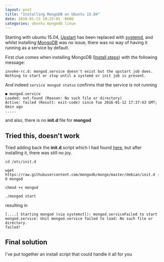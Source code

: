 ```yaml
---
layout: post
title: "Installing MongoDB on Ubuntu 15.04"
date: 2016-01-13 19:23:01 -0600
categories: ubuntu mongodb linux
---
```


Starting with ubuntu 15.04, [Upstart](http://upstart.ubuntu.com/) has been replaced with [systemd](http://freedesktop.org/wiki/Software/systemd/), and whilst installing [MongoDB](http://mongodb.com) was no issue, there was no way of having it running as a service by default.

First clue comes when installing MongoDB ([Install steps](https://docs.mongodb.org/manual/tutorial/install-mongodb-on-ubuntu/#import-the-public-key-used-by-the-package-management-system)) with the following message:
```
invoke-rc.d: mongod.service doesn't exist but the upstart job does. Nothing to start or stop until a systemd or init job is present.
```

And indeed `service mongod status` confirms that the service is not running
```shell
● mongod.service
Loaded: not-found (Reason: No such file or directory)
Active: failed (Result: exit-code) since Tue 2016-01-12 17:37:43 GMT; 6min ago
.....
```

and also, there is no **init.d** file for **mongod**

## Tried this, doesn't work
Tried adding back the **init.d** script which I had found [here](https://github.com/mongodb/mongo/blob/master/debian/init.d), but after installing it, there was still no joy.

```shell
cd /etc/init.d

wget https://raw.githubusercontent.com/mongodb/mongo/master/debian/init.d -O mongod

chmod +x mongod

./mongod start
```

resulting in

```
[....] Starting mongod (via systemctl): mongod.serviceFailed to start mongod.service: Unit mongod.service failed to load: No such file or directory.
failed!
```

## Final solution
I've put together an install script that could handle it all for you
<script src="https://gist.github.com/w0rldart/21b9b8544fa7b6fbf0e2.js"></script>
